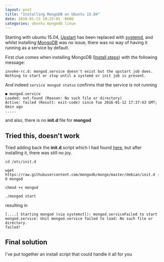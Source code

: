 ```yaml
---
layout: post
title: "Installing MongoDB on Ubuntu 15.04"
date: 2016-01-13 19:23:01 -0600
categories: ubuntu mongodb linux
---
```


Starting with ubuntu 15.04, [Upstart](http://upstart.ubuntu.com/) has been replaced with [systemd](http://freedesktop.org/wiki/Software/systemd/), and whilst installing [MongoDB](http://mongodb.com) was no issue, there was no way of having it running as a service by default.

First clue comes when installing MongoDB ([Install steps](https://docs.mongodb.org/manual/tutorial/install-mongodb-on-ubuntu/#import-the-public-key-used-by-the-package-management-system)) with the following message:
```
invoke-rc.d: mongod.service doesn't exist but the upstart job does. Nothing to start or stop until a systemd or init job is present.
```

And indeed `service mongod status` confirms that the service is not running
```shell
● mongod.service
Loaded: not-found (Reason: No such file or directory)
Active: failed (Result: exit-code) since Tue 2016-01-12 17:37:43 GMT; 6min ago
.....
```

and also, there is no **init.d** file for **mongod**

## Tried this, doesn't work
Tried adding back the **init.d** script which I had found [here](https://github.com/mongodb/mongo/blob/master/debian/init.d), but after installing it, there was still no joy.

```shell
cd /etc/init.d

wget https://raw.githubusercontent.com/mongodb/mongo/master/debian/init.d -O mongod

chmod +x mongod

./mongod start
```

resulting in

```
[....] Starting mongod (via systemctl): mongod.serviceFailed to start mongod.service: Unit mongod.service failed to load: No such file or directory.
failed!
```

## Final solution
I've put together an install script that could handle it all for you
<script src="https://gist.github.com/w0rldart/21b9b8544fa7b6fbf0e2.js"></script>
